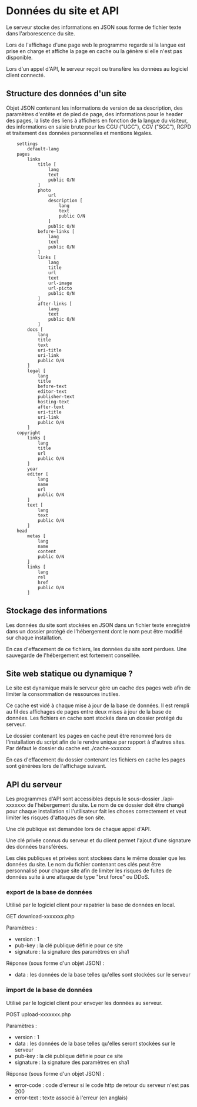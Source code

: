 # Données du site et API

Le serveur stocke des informations en JSON sous forme de fichier texte dans l'arborescence du site.

Lors de l'affichage d'une page web le programme regarde si la langue est prise en charge et affiche la page en cache ou la génère si elle n'est pas disponible.

Lors d'un appel d'API, le serveur reçoit ou transfère les données au logiciel client connecté.

## Structure des données d'un site

Objet JSON contenant les informations de version de sa description, des paramètres d'entête et de pied de page, des informations pour le header des pages, la liste des liens à affichers en fonction de la langue du visiteur, des informations en saisie brute pour les CGU ("UGC"), CGV ("SGC"), RGPD et traitement des données personnelles et mentions légales.

```
	settings
		default-lang
	pages
		links
			title [
				lang
				text
				public O/N
			]
			photo
				url
				description [
					lang
					text
					public O/N
				]
				public O/N
			before-links [
				lang
				text
				public O/N
			]
			links [
				lang
				title
				url
				text
				url-image
				url-picto
				public O/N
			]
			after-links [
				lang
				text
				public O/N
			]
		docs [
			lang
			title
			text
			uri-title
			uri-link
			public O/N
		]
		legal [
			lang
			title
			before-text
			editor-text
			publisher-text
			hosting-text
			after-text
			uri-title
			uri-link
			public O/N
		]
	copyright
		links [
			lang
			title
			url
			public O/N
		]
		year
		editor [
			lang
			name
			url
			public O/N
		]
		text [
			lang
			text
			public O/N
		]
	head
		metas [
			lang
			name
			content
			public O/N
		]
		links [
			lang
			rel
			href
			public O/N
		]
```

## Stockage des informations

Les données du site sont stockées en JSON dans un fichier texte enregistré dans un dossier protégé de l'hébergement dont le nom peut être modifié sur chaque installation.

En cas d'effacement de ce fichiers, les données du site sont perdues. Une sauvegarde de l'hébergement est fortement conseillée.

## Site web statique ou dynamique ?

Le site est dynamique mais le serveur gère un cache des pages web afin de limiter la consommation de ressources inutiles.

Ce cache est vidé à chaque mise à jour de la base de données. Il est rempli au fil des affichages de pages entre deux mises à jour de la base de données. Les fichiers en cache sont stockés dans un dossier protégé du serveur.

Le dossier contenant les pages en cache peut être renommé lors de l'installation du script afin de le rendre unique par rapport à d'autres sites. Par défaut le dossier du cache est ./cache-xxxxxxx

En cas d'effacement du dossier contenant les fichiers en cache les pages sont générées lors de l'affichage suivant.


## API du serveur

Les programmes d'API sont accessibles depuis le sous-dossier ./api-xxxxxxx de l'hébergement du site. Le nom de ce dossier doit être changé pour chaque installation si l'utilisateur fait les choses correctement et veut limiter les risques d'attaques de son site.

Une clé publique est demandée lors de chaque appel d'API.

Une clé privée connus du serveur et du client permet l'ajout d'une signature des données transférées.

Les clés publiques et privées sont stockées dans le même dossier que les données du site. Le nom du fichier contenant ces clés peut être personnalisé pour chaque site afin de limiter les risques de fuites de données suite à une attaque de type "brut force" ou DDoS.

### export de la base de données

Utilisé par le logiciel client pour rapatrier la base de données en local.

GET download-xxxxxxx.php

Paramètres :
* version : 1
* pub-key : la clé publique définie pour ce site
* signature : la signature des paramètres en sha1

Réponse (sous forme d'un objet JSON) :
* data : les données de la base telles qu'elles sont stockées sur le serveur

### import de la base de données

Utilisé par le logiciel client pour envoyer les données au serveur.

POST upload-xxxxxxx.php

Paramètres :
* version : 1
* data : les données de la base telles qu'elles seront stockées sur le serveur
* pub-key : la clé publique définie pour ce site
* signature : la signature des paramètres en sha1

Réponse (sous forme d'un objet JSON) :
* error-code : code d'erreur si le code http de retour du serveur n'est pas 200
* error-text : texte associé à l'erreur (en anglais)
